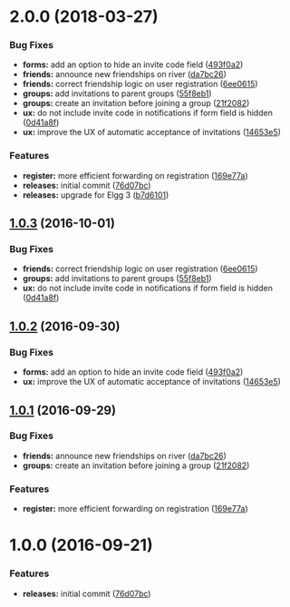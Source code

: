 <a name="2.0.0"></a>
# 2.0.0 (2018-03-27)


### Bug Fixes

* **forms:** add an option to hide an invite code field ([493f0a2](https://github.com/hypeJunctionPro/Elgg3-hypeInvite/commit/493f0a2))
* **friends:** announce new friendships on river ([da7bc26](https://github.com/hypeJunctionPro/Elgg3-hypeInvite/commit/da7bc26))
* **friends:** correct friendship logic on user registration ([6ee0615](https://github.com/hypeJunctionPro/Elgg3-hypeInvite/commit/6ee0615))
* **groups:** add invitations to parent groups ([55f8eb1](https://github.com/hypeJunctionPro/Elgg3-hypeInvite/commit/55f8eb1))
* **groups:** create an invitation before joining a group ([21f2082](https://github.com/hypeJunctionPro/Elgg3-hypeInvite/commit/21f2082))
* **ux:** do not include invite code in notifications if form field is hidden ([0d41a8f](https://github.com/hypeJunctionPro/Elgg3-hypeInvite/commit/0d41a8f))
* **ux:** improve the UX of automatic acceptance of invitations ([14653e5](https://github.com/hypeJunctionPro/Elgg3-hypeInvite/commit/14653e5))


### Features

* **register:** more efficient forwarding on registration ([169e77a](https://github.com/hypeJunctionPro/Elgg3-hypeInvite/commit/169e77a))
* **releases:** initial commit ([76d07bc](https://github.com/hypeJunctionPro/Elgg3-hypeInvite/commit/76d07bc))
* **releases:** upgrade for Elgg 3 ([b7d6101](https://github.com/hypeJunctionPro/Elgg3-hypeInvite/commit/b7d6101))



<a name="1.0.3"></a>
## [1.0.3](https://github.com/hypeJunction/hypeInvite/compare/1.0.2...v1.0.3) (2016-10-01)


### Bug Fixes

* **friends:** correct friendship logic on user registration ([6ee0615](https://github.com/hypeJunction/hypeInvite/commit/6ee0615))
* **groups:** add invitations to parent groups ([55f8eb1](https://github.com/hypeJunction/hypeInvite/commit/55f8eb1))
* **ux:** do not include invite code in notifications if form field is hidden ([0d41a8f](https://github.com/hypeJunction/hypeInvite/commit/0d41a8f))



<a name="1.0.2"></a>
## [1.0.2](https://github.com/hypeJunction/hypeInvite/compare/1.0.1...v1.0.2) (2016-09-30)


### Bug Fixes

* **forms:** add an option to hide an invite code field ([493f0a2](https://github.com/hypeJunction/hypeInvite/commit/493f0a2))
* **ux:** improve the UX of automatic acceptance of invitations ([14653e5](https://github.com/hypeJunction/hypeInvite/commit/14653e5))



<a name="1.0.1"></a>
## [1.0.1](https://github.com/hypeJunction/hypeInvite/compare/1.0.0...v1.0.1) (2016-09-29)


### Bug Fixes

* **friends:** announce new friendships on river ([da7bc26](https://github.com/hypeJunction/hypeInvite/commit/da7bc26))
* **groups:** create an invitation before joining a group ([21f2082](https://github.com/hypeJunction/hypeInvite/commit/21f2082))

### Features

* **register:** more efficient forwarding on registration ([169e77a](https://github.com/hypeJunction/hypeInvite/commit/169e77a))



<a name="1.0.0"></a>
# 1.0.0 (2016-09-21)


### Features

* **releases:** initial commit ([76d07bc](https://github.com/hypeJunction/hypeInvite/commit/76d07bc))



